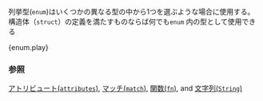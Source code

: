 <!--- The `enum` keyword allows the creation of a type which may be one of a few --->
<!--- different variants. Any variant which is valid as a `struct` is also valid as --->
<!--- an `enum`. --->
列挙型(`enum`)はいくつかの異なる型の中から1つを選ぶような場合に使用する。構造体（`struct`）の定義を満たすものならば何でも`enum` 内の型として使用できる

{enum.play}

<!--
### See also:
-->
### 参照

[アトリビュート(`attributes`)][attributes], [マッチ(`match`)][match], [関数(`fn`)][fn], and [文字列(`String`)][str]

[attributes]: ../attribute.html
[c_struct]: http://en.wikipedia.org/wiki/Struct_(C_programming_language)
[match]: ../flow_control/match.html
[fn]: ../fn.html
[str]: ../std/str.html
